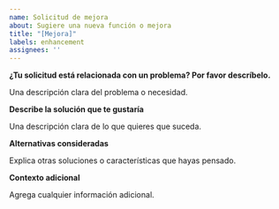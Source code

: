 ```yaml
---
name: Solicitud de mejora
about: Sugiere una nueva función o mejora
title: "[Mejora]"
labels: enhancement
assignees: ''
---
```


**¿Tu solicitud está relacionada con un problema? Por favor descríbelo.**

Una descripción clara del problema o necesidad.

**Describe la solución que te gustaría**

Una descripción clara de lo que quieres que suceda.

**Alternativas consideradas**

Explica otras soluciones o características que hayas pensado.

**Contexto adicional**

Agrega cualquier información adicional.
